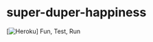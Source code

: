 
# super-duper-happiness
[![Heroku](https://heroku-badge.herokuapp.com/?app=heroku-badge&style=flat)]
Fun, Test, Run

